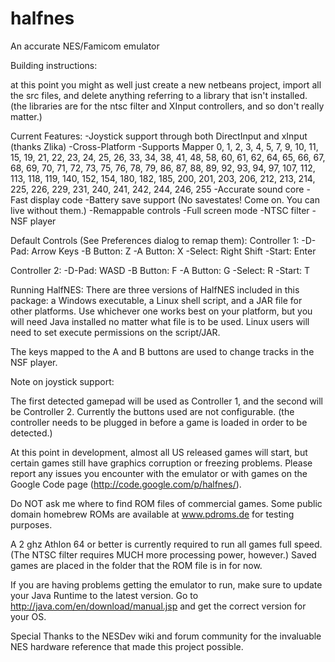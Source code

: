 halfnes
=======

An accurate NES/Famicom emulator

Building instructions:

at this point you might as well just create a new netbeans project, import all
the src files, and delete anything referring to a library that isn't installed.
(the libraries are for the ntsc filter and XInput controllers, and so don't really matter.)

Current Features:
 -Joystick support through both DirectInput and xInput (thanks Zlika) 
 -Cross-Platform
 -Supports Mapper 0, 1, 2, 3, 4, 5, 7, 9, 10, 11, 15, 19, 21, 22, 23, 24, 25, 26,
 33, 34, 38, 41, 48, 58, 60, 61, 62, 64, 65, 66, 67, 68, 69, 70, 71, 72, 73, 75,
 76, 78, 79, 86, 87, 88, 89, 92, 93, 94, 97, 107, 112, 113, 118, 119, 140, 152,
 154, 180, 182, 185, 200, 201, 203, 206, 212, 213, 214, 225, 226, 229, 231,
 240, 241, 242, 244, 246, 255
 -Accurate sound core
 -Fast display code
 -Battery save support (No savestates! Come on. You can live without them.)
 -Remappable controls
 -Full screen mode 
 -NTSC filter
 -NSF player

Default Controls (See Preferences dialog to remap them): 
Controller 1:
 -D-Pad: Arrow Keys
 -B Button: Z
 -A Button: X
 -Select: Right Shift
 -Start: Enter 

Controller 2:
 -D-Pad: WASD
 -B Button: F
 -A Button: G
 -Select: R
 -Start: T 
 
Running HalfNES:
There are three versions of HalfNES included in this package: a Windows
executable, a Linux shell script, and a JAR file for other platforms.
Use whichever one works best on your platform, but you will need
Java installed no matter what file is to be used.
Linux users will need to set execute permissions on the script/JAR.

The keys mapped to the A and B buttons are used to change tracks in the NSF player.

Note on joystick support: 

The first detected gamepad will be used as Controller 1, and the second 
will be Controller 2. Currently the buttons used are not configurable. 
(the controller needs to be plugged in before a game is loaded in order to be detected.)

At this point in 
development, almost all US released games will start, but certain games 
still have graphics corruption or freezing problems. Please report any 
issues you encounter with the emulator or with games on the Google Code 
page (http://code.google.com/p/halfnes/). 

Do NOT ask me where to find ROM files of commercial games. Some public 
domain homebrew ROMs are available at www.pdroms.de for testing 
purposes. 

A 2 ghz Athlon 64 or better is currently required to run all games full 
speed. (The NTSC filter requires MUCH more processing power, however.)
Saved games are placed in the folder that the ROM file is in for 
now. 

If you are having problems getting the emulator to run, make sure to 
update your Java Runtime to the latest version. Go to 
http://java.com/en/download/manual.jsp and get the correct version for 
your OS. 

Special Thanks to the NESDev wiki and forum community for the invaluable 
NES hardware reference that made this project possible. 
